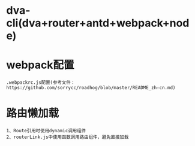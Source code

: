 <!--
 * @Description: In User Settings Edit
 * @Author: your name
 * @Date: 2019-04-09 16:11:19
 * @LastEditTime: 2019-08-26 16:18:46
 * @LastEditors: Please set LastEditors
 -->
# dva-cli(dva+router+antd+webpack+node)
# webpack配置
    .webpackrc.js配置(参考文件：https://github.com/sorrycc/roadhog/blob/master/README_zh-cn.md)
# 路由懒加载
    1、Route引用时使用dynamic调用组件
    2、routerLink.js中使用函数调用路由组件，避免直接加载